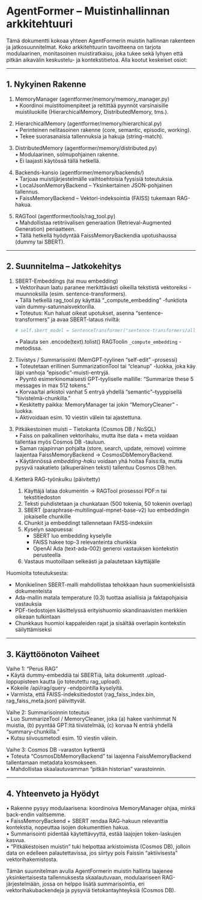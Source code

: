 # AgentFormer – Muistinhallinnan arkkitehtuuri

Tämä dokumentti kokoaa yhteen AgentFormerin muistin hallinnan rakenteen ja jatkosuunnitelmat. Koko arkkitehtuurin tavoitteena on tarjota modulaarinen, monitasoinen muistiratkaisu, joka tukee sekä lyhyen että pitkän aikavälin keskustelu- ja kontekstitietoa. Alla kootut keskeiset osiot:

---

## 1. Nykyinen Rakenne

1) MemoryManager (agentformer/memory/memory_manager.py)  
   • Koordinoi muistitoimenpiteet ja reitittää pyynnöt varsinaisille muistiluokille (HierarchicalMemory, DistributedMemory, tms.).  

2) HierarchicalMemory (agentformer/memory/hierarchical.py)  
   • Perinteinen nelitasoinen rakenne (core, semantic, episodic, working).  
   • Tekee suorasanaisia tallennuksia ja hakuja (string-match).  

3) DistributedMemory (agentformer/memory/distributed.py)  
   • Modulaarinen, solmupohjainen rakenne.  
   • Ei laajasti käytössä tällä hetkellä.  

4) Backends-kansio (agentformer/memory/backends/)  
   • Tarjoaa muistijärjestelmälle vaihtoehtoisia fyysisiä toteutuksia.  
   • LocalJsonMemoryBackend – Yksinkertainen JSON-pohjainen tallennus.  
   • FaissMemoryBackend – Vektori-indeksointia (FAISS) tukemaan RAG-hakua.  

5) RAGTool (agentformer/tools/rag_tool.py)  
   • Mahdollistaa retitriivalisen generaation (Retrieval-Augmented Generation) periaatteen.  
   • Tällä hetkellä hyödyntää FaissMemoryBackendia upotushaussa (dummy tai SBERT).  

---

## 2. Suunnitelma – Jatkokehitys

1) SBERT-Embeddings (tai muu embedding)  
   • Vektorihaun laatu paranee merkittävästi oikeilla tekstistä vektoreiksi -muunnoksilla (esim. sentence-transformers).  
   • Tällä hetkellä rag_tool.py käyttää “_compute_embedding” -funktiota vain dummy-satunnaisvektorilla.  
   • Toteutus: Kun haluat oikeat upotukset, asenna “sentence-transformers” ja avaa SBERT-lataus riviltä:  
     ```python
     # self.sbert_model = SentenceTransformer("sentence-transformers/all-MiniLM-L6-v2")
     ```  
   • Palauta sen .encode(text).tolist() RAGToolin `_compute_embedding` -metodissa.  

2) Tiivistys / Summarisointi (MemGPT-tyylinen “self-edit” -prosessi)  
   • Toteutetaan erillinen SummarizationTool tai “cleanup” -luokka, joka käy läpi vanhoja “episodic”-muisti-entryjä.  
   • Pyyntö esimerkinomaisesti GPT-tyyliselle mallille: “Summarize these 5 messages in max 512 tokens.”  
   • Korvaa/tai arkistoi vanhat 5 entryä yhdellä “semantic”–tyyppisellä “tiivistelmä-chunkilla.”  
   • Keskitetty paikka: MemoryManager tai jokin “MemoryCleaner” -luokka.  
   • Aktivoidaan esim. 10 viestin välein tai ajastettuna.  

3) Pitkäkestoinen muisti – Tietokanta (Cosmos DB / NoSQL)  
   • Faiss on paikallinen vektorihaku, mutta itse data + meta voidaan tallentaa myös Cosmos DB -tauluun.  
   • Saman rajapinnan pohjalta (store, search, update, remove) voimme laajentaa FaissMemoryBackend → CosmosDbMemoryBackend.  
   • Käytännössä *embedding-haku* voidaan yhä hoitaa Faiss:lla, mutta pysyvä raakatieto (alkuperäinen teksti) tallentuu Cosmos DB:hen.  

4) Ketterä RAG-työnkulku (päivitetty)  
   1. Käyttäjä lataa dokumentin → RAGTool prosessoi PDF:n tai tekstitiedoston
   2. Teksti puhdistetaan ja chunkataan (500 tokenia, 50 tokenin overlap)
   3. SBERT (paraphrase-multilingual-mpnet-base-v2) luo embeddingin jokaiselle chunkille
   4. Chunkit ja embeddingt tallennetaan FAISS-indeksiin
   5. Kyselyn saapuessa:
      - SBERT luo embedding kyselylle
      - FAISS hakee top-3 relevanteinta chunkkia
      - OpenAI Ada (text-ada-002) generoi vastauksen kontekstin perusteella
   6. Vastaus muotoillaan selkeästi ja palautetaan käyttäjälle

Huomioita toteutuksesta:
- Monikielinen SBERT-malli mahdollistaa tehokkaan haun suomenkielisistä dokumenteista
- Ada-mallin matala temperature (0.3) tuottaa asiallisia ja faktapohjaisia vastauksia
- PDF-tiedostojen käsittelyssä erityishuomio skandinaavisten merkkien oikeaan tulkintaan
- Chunkkaus huomioi kappaleiden rajat ja sisältää overlapin kontekstin säilyttämiseksi

---

## 3. Käyttöönoton Vaiheet

Vaihe 1: “Perus RAG”  
• Käytä dummy-embeddiä tai SBERTiä, laita dokumentit .upload-loppupisteen kautta (jo toteutettu rag_upload).  
• Kokeile /api/rag/query -endpointilla kyselyitä.  
• Varmista, että FAISS-indeksitiedostot (rag_faiss_index.bin, rag_faiss_meta.json) päivittyvät.  

Vaihe 2: Summarisoinnin toteutus  
• Luo SummarizeTool / MemoryCleaner, joka (a) hakee vanhimmat N muistia, (b) pyyntää GPT:ltä tiivistelmää, (c) korvaa N entriä yhdellä “summary-chunkilla.”  
• Kutsu siivousmetodi esim. 10 viestin välein.  

Vaihe 3: Cosmos DB -varaston kytkentä  
• Toteuta “CosmosDbMemoryBackend” tai laajenna FaissMemoryBackend tallentamaan metadata kosmokseen.  
• Mahdollistaa skaalautuvamman “pitkän historian” varastoinnin.  

---

## 4. Yhteenveto ja Hyödyt

• Rakenne pysyy modulaarisena: koordinoiva MemoryManager ohjaa, minkä back-endin valitsemme.  
• FaissMemoryBackend + SBERT rendaa RAG-hakuun relevanttia kontekstia, nopeuttaa isojen dokumenttien hakua.  
• Summarisointi pidentää käytettävyyttä, estää laajojen token-laskujen kasvua.  
• “Pitkäkestoisen muistin” tuki helpottaa arkistoimista (Cosmos DB), jolloin data on edelleen palautettavissa, jos siirtyy pois Faissin “aktiivisesta” vektorihakemistosta.  

Tämän suunnitelman avulla AgentFormerin muistin hallinta laajenee yksinkertaisesta tallennuksesta skaalautuvaan, modulaariseen RAG-järjestelmään, jossa on helppo lisätä summarisointia, eri vektorihakubackendeja ja pysyviä tietokantayhteyksiä (Cosmos DB).
